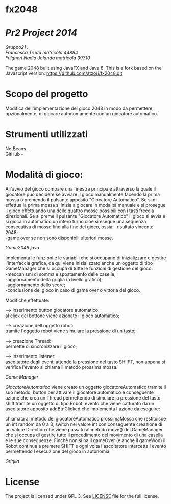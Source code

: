 fx2048
======
*Pr2 Project 2014*
==================
*Gruppo21 :*<BR>
*Francesca Trudu matricola 44884*<BR>
*Fulgheri Nadia Jolanda matricola 39310*


The game 2048 built using JavaFX and Java 8. 
This is a fork based on the Javascript version: https://github.com/atzori/fx2048.git




Scopo del progetto
==================
Modifica dell'implementazione del gioco 2048 in modo da permettere, opzionalmente, di giocare autonomamente con un giocatore automatico. 



Strumenti utilizzati
====================
NetBeans - <BR>
GitHub - <BR>


Modalità di gioco:
=================
All'avvio del gioco compare una finestra principale attraverso la quale il giocatore può decidere se avviare il gioco manualmente facendo la prima mossa o premendo il pulsante apposito "Giocatore Automatico".
Se si di effettua la prima mossa si inizia a giocare in modalità manuale e si prosegue il gioco effettuando una delle quattro mosse possibili con i tasti freccia direzionali.
Se si preme il pulsante "Giocatore Automatico" il gioco si avvia e si gioca in automatico un intero turno cioè si esegue una sequenza consecutiva di mosse fino alla fine del gioco, ossia: 
-risultato vincente 2048; <BR>
-game over se non sono disponibili ulteriori mosse.




*Game2048.java*

Implementa le funzioni e le variabili che si occupano di inizializzare e gestire l'interfaccia grafica,
da qui viene inizializzato anche un oggetto di tipo GameManager che si occupa di tutte le funzioni di gestione del gioco:<BR>
-meccanismi di somma e spostamento delle caselle;<BR>
-aggiornamento della griglia (a livello grafico);<BR> 
-aggiornamento dello score;<BR>
-conclusione del gioco in caso di game over o vittoria del gioco.


Modifiche effettuate:

—>  inserimento button giocatore automatico:<BR> 
al click del bottone viene azionato il gioco automatico;

—>  creazione dell oggetto robot:<BR> 
tramite l'oggetto robot viene simulare la pressione di un tasto;

—>  creazione Thread:<BR> 
permette di sincronizzare il gioco;

—>  inserimento listener:<BR> 
ascoltatore degli eventi attende la pressione del tasto SHIIFT, non appena si verifica l'evento si chiama il metodo prossima mossa.




*Game Manager*






*GiocatoreAutomatico*
viene creato un oggetto giocatoreAutomatico tramite il suo metodo; 
button per attivare il giocatore automatico e conseguente azione che crea un Thread permettendo di simulare la pressione del tasto shift tramite un oggetto di tipo Robot, evento che viene catturato da un ascoltatore apposito addBtnClicked che implementa l'azione da eseguire:



chiamata al metodo del giocatoreAutomatico prossimaMossa che restituisce un int random da 0 a 3, switch nel valore int con conseguente creazione di un valore Direction che viene passato al metodo move() del GameManager che si occupa di gestire tutto il procedimento del movimento di una casella e le sue conseguenze. 
Finchè non si ha il gameOver (e anche il gameWon) il Robot continua a premere SHIFT e ogni volta l'ascoltatore intercetta l evento permettendo l esecuzione del gioco in autonomia.





*Griglia*





















License
===================

The project is licensed under GPL 3. See [LICENSE](https://raw.githubusercontent.com/brunoborges/fx2048/master/LICENSE)
file for the full license.
